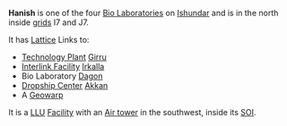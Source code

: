 **Hanish** is one of the four [Bio
Laboratories](../locations/Bio_Laboratory.md) on
[Ishundar](../locations/Ishundar.md) and is in the north inside
[grids](../terminology/Grid.md) I7 and J7.

It has [Lattice](../terminology/Lattice.md) Links to:

- [Technology Plant](../locations/Technology_Plant.md)
  [Girru](Girru.md)
- [Interlink Facility](../terminology/Interlink.md)
  [Irkalla](Irkalla.md)
- Bio Laboratory [Dagon](Dagon.md)
- [Dropship Center](../locations/Dropship_Center.md)
  [Akkan](Akkan.md)
- A [Geowarp](../locations/Geowarp.md)

It is a [LLU](../terminology/Lattice_Logic_Unit.md) [Facility](../locations/Facilities.md) with an
[Air tower](../locations/Air_tower.md) in the southwest, inside its
[SOI](../locations/Sphere_of_Influence.md).

<!--[Category:Facilities](Category:Facilities.md)-->
